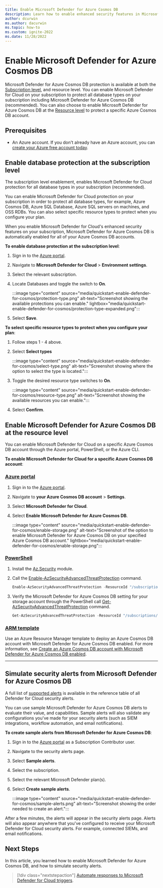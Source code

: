 ```yaml
---
title: Enable Microsoft Defender for Azure Cosmos DB
description: Learn how to enable enhanced security features in Microsoft Defender for Azure Cosmos DB.
author: dcurwin
ms.author: dacurwin
ms.topic: how-to
ms.custom: ignite-2022
ms.date: 11/28/2022
---
```


# Enable Microsoft Defender for Azure Cosmos DB

 Microsoft Defender for Azure Cosmos DB protection is available at both the [Subscription level](#enable-database-protection-at-the-subscription-level), and resource level. You can enable Microsoft Defender for Cloud on your subscription to protect all database types on your subscription including Microsoft Defender for Azure Cosmos DB (recommended). You can also choose to enable Microsoft Defender for Azure Cosmos DB at the [Resource level](#enable-microsoft-defender-for-azure-cosmos-db-at-the-resource-level) to protect a specific Azure Cosmos DB account.

## Prerequisites

- An Azure account. If you don't already have an Azure account, you can [create your Azure free account today](https://azure.microsoft.com/free/).

## Enable database protection at the subscription level

The subscription level enablement, enables Microsoft Defender for Cloud protection for all database types in your subscription (recommended). 

You can enable Microsoft Defender for Cloud protection on your subscription in order to protect all database types, for example, Azure Cosmos DB, Azure SQL Database, Azure SQL servers on machines, and OSS RDBs. You can also select specific resource types to protect when you configure your plan. 
 
When you enable Microsoft Defender for Cloud's enhanced security features on your subscription, Microsoft Defender for Azure Cosmos DB is automatically enabled for all of your Azure Cosmos DB accounts.  

**To enable database protection at the subscription level**:

1. Sign in to the [Azure portal](https://portal.azure.com/).

1. Navigate to **Microsoft Defender for Cloud** > **Environment settings**. 

1. Select the relevant subscription. 

1. Locate Databases and toggle the switch to **On**.

    :::image type="content" source="media/quickstart-enable-defender-for-cosmos/protection-type.png" alt-text="Screenshot showing the available protections you can enable." lightbox="media/quickstart-enable-defender-for-cosmos/protection-type-expanded.png":::

1. Select **Save**.

**To select specific resource types to protect when you configure your plan**: 

1. Follow steps 1 - 4 above.

1. Select **Select types**

    :::image type="content" source="media/quickstart-enable-defender-for-cosmos/select-type.png" alt-text="Screenshot showing where the option to select the type is located.":::

1. Toggle the desired resource type switches to **On**.

    :::image type="content" source="media/quickstart-enable-defender-for-cosmos/resource-type.png" alt-text="Screenshot showing the available resources you can enable.":::

1. Select **Confirm**.

## Enable Microsoft Defender for Azure Cosmos DB at the resource level

You can enable Microsoft Defender for Cloud on a specific Azure Cosmos DB account through the Azure portal, PowerShell, or the Azure CLI.

**To enable Microsoft Defender for Cloud for a specific Azure Cosmos DB account**:

### [Azure portal](#tab/azure-portal)

1. Sign in to the [Azure portal](https://portal.azure.com/).

1. Navigate to **your Azure Cosmos DB account** > **Settings**.

1. Select **Microsoft Defender for Cloud**.

1. Select **Enable Microsoft Defender for Azure Cosmos DB**.

    :::image type="content" source="media/quickstart-enable-defender-for-cosmos/enable-storage.png" alt-text="Screenshot of the option to enable Microsoft Defender for Azure Cosmos DB on your specified Azure Cosmos DB account." lightbox="media/quickstart-enable-defender-for-cosmos/enable-storage.png":::

### [PowerShell](#tab/azure-powershell)

1. Install the [Az.Security](https://www.powershellgallery.com/packages/Az.Security/1.1.1) module.

1. Call the [Enable-AzSecurityAdvancedThreatProtection](/powershell/module/az.security/enable-azsecurityadvancedthreatprotection) command.

    ```powershell
    Enable-AzSecurityAdvancedThreatProtection -ResourceId "/subscriptions/<Your subscription ID>/resourceGroups/myResourceGroup/providers/Microsoft.DocumentDb/databaseAccounts/myCosmosDBAccount/" 
    ```

1.  Verify the Microsoft Defender for Azure Cosmos DB setting for your storage account through the PowerShell call [Get-AzSecurityAdvancedThreatProtection](/powershell/module/az.security/get-azsecurityadvancedthreatprotection) command.

    ```powershell
    Get-AzSecurityAdvancedThreatProtection -ResourceId "/subscriptions/<Your subscription ID>/resourceGroups/myResourceGroup/providers/Microsoft.DocumentDb/databaseAccounts/myCosmosDBAccount/" 
    ```

### [ARM template](#tab/arm-template)

Use an Azure Resource Manager template to deploy an Azure Cosmos DB account with Microsoft Defender for Azure Cosmos DB enabled. For more information, see [Create an Azure Cosmos DB account with Microsoft Defender for Azure Cosmos DB enabled](https://github.com/azure/azure-quickstart-templates/tree/master/quickstarts/microsoft.documentdb/microsoft-defender-cosmosdb-create-account).

---

## Simulate security alerts from Microsoft Defender for Azure Cosmos DB

A full list of [supported alerts](alerts-reference.md) is available in the reference table of all Defender for Cloud security alerts. 

You can use sample Microsoft Defender for Azure Cosmos DB alerts to evaluate their value, and capabilities. Sample alerts will also validate any configurations you've made for your security alerts (such as SIEM integrations, workflow automation, and email notifications). 

**To create sample alerts from Microsoft Defender for Azure Cosmos DB**: 

1. Sign in to the  [Azure portal](https://portal.azure.com/) as a Subscription Contributor user.

1. Navigate to the security alerts page. 

1. Select **Sample alerts**. 

1. Select the subscription. 

1. Select the relevant Microsoft Defender plan(s). 

1. Select **Create sample alerts**.

    :::image type="content" source="media/quickstart-enable-defender-for-cosmos/sample-alerts.png" alt-text="Screenshot showing the order needed to create an alert.":::

After a few minutes, the alerts will appear in the security alerts page. Alerts will also appear anywhere that you've configured to receive your Microsoft Defender for Cloud security alerts. For example, connected SIEMs, and email notifications. 

## Next Steps

In this article, you learned how to enable Microsoft Defender for Azure Cosmos DB, and how to simulate security alerts.

> [!div class="nextstepaction"]
> [Automate responses to Microsoft Defender for Cloud triggers](workflow-automation.md).
